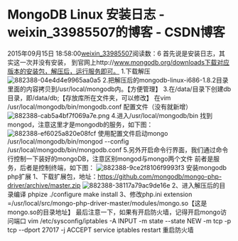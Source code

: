 # MongoDB Linux 安装日志 - weixin_33985507的博客 - CSDN博客
2015年09月15日 18:58:00[weixin_33985507](https://me.csdn.net/weixin_33985507)阅读数：6
首先说是安装日志，其实这一次并没有安装，
到官网上http://www.mongodb.org/downloads下载对应版本的安装包，解压后，运行服务即可。
1.下载解压
[](https://link.jianshu.com?t=http://photo.blog.sina.com.cn/showpic.html#blogid=5fe385900101h1y6&url=http://album.sina.com.cn/pic/001KS8qkgy6JrnLjNsh55)
![882388-04e4d4e9965aa0a5](https://upload-images.jianshu.io/upload_images/882388-04e4d4e9965aa0a5)
2.把解压后的mongodb-linux-i686-1.8.2目录里面的内容拷贝到/usr/local/mongodb内。【方便管理】
3.在/data/目录下创建db目录，即/data/db;【存放库所在文件夹，可以修改】
在vim /usr/local/mongodb/bin/mongodb.conf 配置文件（没有就新增）
![882388-cab5a4bf7f069a7e.png](https://upload-images.jianshu.io/upload_images/882388-cab5a4bf7f069a7e.png)
4.进入/usr/local/mongodb/bin 找到mongod，注意这里才是mongodb的服务，如下图：
[](https://link.jianshu.com?t=http://photo.blog.sina.com.cn/showpic.html#blogid=5fe385900101h1y6&url=http://album.sina.com.cn/pic/001KS8qkgy6JroaWMpvfd)
![882388-ef6025a820e08fcf](https://upload-images.jianshu.io/upload_images/882388-ef6025a820e08fcf)
使用配置文件启动mongo
/usr/local/mongodb/bin/mongod --config /usr/local/mongodb/bin/mongodb.conf
5.另外开启命令行界面，我们通过命令行控制一下装好的mongoDB，注意区别mongod与mongo两个文件
前者是服务，后者是控制终端，如下图：
[](https://link.jianshu.com?t=http://photo.blog.sina.com.cn/showpic.html#blogid=5fe385900101h1y6&url=http://album.sina.com.cn/pic/001KS8qkgy6Jrossc7204)
![882388-9ce2f8106f9993f3](https://upload-images.jianshu.io/upload_images/882388-9ce2f8106f9993f3)
安装mongodb php扩展
1、下载扩展包，地址：https://github.com/mongodb/mongo-php-driver/archive/master.zip
[](https://link.jianshu.com?t=http://photo.blog.sina.com.cn/showpic.html#blogid=5fe385900101h1y6&url=http://album.sina.com.cn/pic/001KS8qkgy6JroUHwC21e)
![882388-38117a79ac9de16e](https://upload-images.jianshu.io/upload_images/882388-38117a79ac9de16e)
2、进入解压后的目录编译
phpize
./configure
make install
3、修改php.ini
extension =/usr/local/src/mongo-php-driver-master/modules/mongo.so【这是mongo.so的目录地址】
最后注意一下，如果有开启防火墙，记得开启mongo访问端口
vim /etc/sysconfig/iptables
-A INPUT -m state --state NEW -m tcp -p tcp --dport 27017 -j ACCEPT
service iptables restart 重启防火墙
